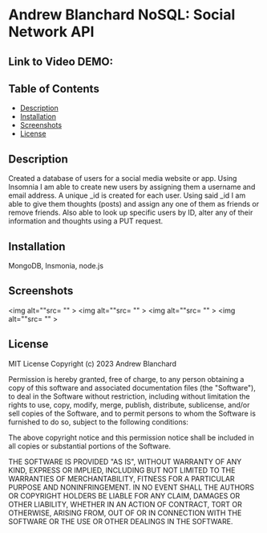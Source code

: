 # Andrew Blanchard NoSQL: Social Network API

## Link to Video DEMO: 

## Table of Contents
- [Description](#description)
- [Installation](#installation)
- [Screenshots](#screenshots)
- [License](#license)

## Description
Created a database of users for a social media website or app.  Using Insomnia I am able to create new users by assigning them a username and email address. A unique _id is created for each user. Using said _id I am able to give them thoughts (posts) and assign any one of them as friends or remove friends. Also able to look up specific users by ID, alter any of their information and thoughts using a PUT request. 

## Installation
MongoDB, Insmonia, node.js

## Screenshots 
<img alt=""src= "" >
<img alt=""src= "" >
<img alt=""src= "" >
<img alt=""src= "" >

## License

MIT License Copyright (c) 2023 Andrew Blanchard

Permission is hereby granted, free of charge, to any person obtaining a copy of this software and associated documentation files (the "Software"), to deal in the Software without restriction, including without limitation the rights to use, copy, modify, merge, publish, distribute, sublicense, and/or sell copies of the Software, and to permit persons to whom the Software is furnished to do so, subject to the following conditions:

The above copyright notice and this permission notice shall be included in all copies or substantial portions of the Software.

THE SOFTWARE IS PROVIDED "AS IS", WITHOUT WARRANTY OF ANY KIND, EXPRESS OR IMPLIED, INCLUDING BUT NOT LIMITED TO THE WARRANTIES OF MERCHANTABILITY, FITNESS FOR A PARTICULAR PURPOSE AND NONINFRINGEMENT. IN NO EVENT SHALL THE AUTHORS OR COPYRIGHT HOLDERS BE LIABLE FOR ANY CLAIM, DAMAGES OR OTHER LIABILITY, WHETHER IN AN ACTION OF CONTRACT, TORT OR OTHERWISE, ARISING FROM, OUT OF OR IN CONNECTION WITH THE SOFTWARE OR THE USE OR OTHER DEALINGS IN THE SOFTWARE.
